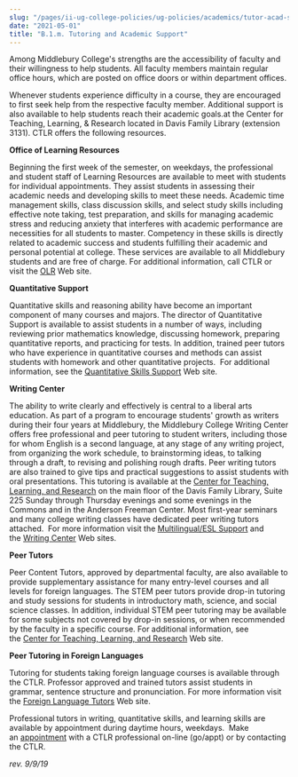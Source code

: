 ```yaml
---
slug: "/pages/ii-ug-college-policies/ug-policies/academics/tutor-acad-support"
date: "2021-05-01"
title: "B.1.m. Tutoring and Academic Support"
---
```


<span>Among Middlebury College's strengths are the accessibility of faculty and their willingness to help students. All faculty members maintain regular office hours, which are posted on office doors or within department offices.</span>

Whenever students experience difficulty in a course, they are encouraged to first seek help from the respective faculty member. Additional support is also available to help students reach their academic goals.at the Center for Teaching, Learning, & Research located in Davis Family Library (extension 3131). CTLR offers the following resources.

**Office of Learning Resources**

Beginning the first week of the semester, on weekdays, the professional and student staff of Learning Resources are available to meet with students for individual appointments. They assist students in assessing their academic needs and developing skills to meet these needs. Academic time management skills, class discussion skills, and select study skills including effective note taking, test preparation, and skills for managing academic stress and reducing anxiety that interferes with academic performance are necessities for all students to master. Competency in these skills is directly related to academic success and students fulfilling their academic and personal potential at college. These services are available to all Middlebury students and are free of charge. For additional information, call CTLR or visit the [OLR](https://www.middlebury.edu/office/teaching-learning-research/faculty-resources/teaching-resources) Web site.

**Quantitative Support**

Quantitative skills and reasoning ability have become an important component of many courses and majors. The director of Quantitative Support is available to assist students in a number of ways, including reviewing prior mathematics knowledge, discussing homework, preparing quantitative reports, and practicing for tests. In addition, trained peer tutors who have experience in quantitative courses and methods can assist students with homework and other quantitative projects.  For additional information, see the [Quantitative Skills Support](https://www.middlebury.edu/office/teaching-learning-research/faculty-resources/teaching-resources) Web site.

**Writing Center**

The ability to write clearly and effectively is central to a liberal arts education. As part of a program to encourage students' growth as writers during their four years at Middlebury, the Middlebury College Writing Center offers free professional and peer tutoring to student writers, including those for whom English is a second language, at any stage of any writing project, from organizing the work schedule, to brainstorming ideas, to talking through a draft, to revising and polishing rough drafts. Peer writing tutors are also trained to give tips and practical suggestions to assist students with oral presentations. This tutoring is available at the [Center for Teaching, Learning, and Research](https://www.middlebury.edu/office/teaching-learning-research) on the main floor of the Davis Family Library, Suite 225 Sunday through Thursday evenings and some evenings in the Commons and in the Anderson Freeman Center. Most first-year seminars and many college writing classes have dedicated peer writing tutors attached.  For more information visit the [Multilingual/ESL Support](https://www.middlebury.edu/office/teaching-learning-research/faculty-resources/teaching-resources) and the [Writing Center](https://www.middlebury.edu/office/teaching-learning-research/faculty-resources/teaching-resources) Web sites.

**Peer Tutors**

Peer Content Tutors, approved by departmental faculty, are also available to provide supplementary assistance for many entry-level courses and all levels for foreign languages. The STEM peer tutors provide drop-in tutoring and study sessions for students in introductory math, science, and social science classes. In addition, individual STEM peer tutoring may be available for some subjects not covered by drop-in sessions, or when recommended by the faculty in a specific course. For additional information, see the [Center for Teaching, Learning, and Research](https://www.middlebury.edu/office/teaching-learning-research) Web site.

**Peer Tutoring in Foreign Languages**

Tutoring for students taking foreign language courses is available through the CTLR. Professor approved and trained tutors assist students in grammar, sentence structure and pronunciation. For more information visit the [Foreign Language Tutors](https://www.middlebury.edu/office/teaching-learning-research/about-us/student-staff) Web site.

Professional tutors in writing, quantitative skills, and learning skills are available by appointment during daytime hours, weekdays.  Make an [appointment](http://accutrack.middlebury.edu/) with a CTLR professional on-line (go/appt) or by contacting the CTLR.

_rev. 9/9/19_
